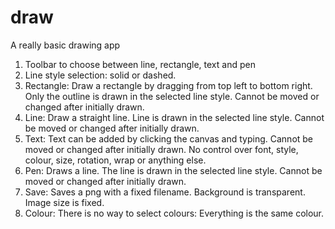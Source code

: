 # draw
A really basic drawing app

1. Toolbar to choose between line, rectangle, text and pen
2. Line style selection: solid or dashed.
3. Rectangle: 
  Draw a rectangle by dragging from top left to bottom right. 
  Only the outline is drawn in the selected line style.
  Cannot be moved or changed after initially drawn.
4. Line:
  Draw a straight line.
  Line is drawn in the selected line style.
  Cannot be moved or changed after initially drawn.
5. Text:
  Text can be added by clicking the canvas and typing.
  Cannot be moved or changed after initially drawn.
  No control over font, style, colour, size, rotation, wrap or anything else.
6. Pen:
  Draws a line.
  The line is drawn in the selected line style.
  Cannot be moved or changed after initially drawn.
7. Save:
  Saves a png with a fixed filename.
  Background is transparent.
  Image size is fixed.
8. Colour:
  There is no way to select colours: Everything is the same colour.